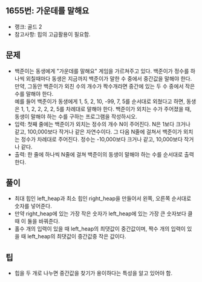 <h2>1655번: 가운데를 말해요</h2>
<ul>
  <li>랭크: 골드 2</li>
  <li>참고사항: 힙의 고급활용이 필요함.</li>
</ul>
<h2>문제</h2>
<ul>
  <li>백준이는 동생에게 "가운데를 말해요" 게임을 가르쳐주고 있다. 백준이가 정수를 하나씩 외칠때마다 동생은 지금까지 백준이가 말한 수 중에서 중간값을 말해야 한다. 만약, 그동안 백준이가 외친 수의 개수가 짝수개라면 중간에 있는 두 수 중에서 작은 수를 말해야 한다.<br>
    예를 들어 백준이가 동생에게 1, 5, 2, 10, -99, 7, 5를 순서대로 외쳤다고 하면, 동생은 1, 1, 2, 2, 2, 2, 5를 차례대로 말해야 한다. 백준이가 외치는 수가 주어졌을 때, 동생이 말해야 하는 수를 구하는 프로그램을 작성하시오.</li>
  <li>입력: 첫째 줄에는 백준이가 외치는 정수의 개수 N이 주어진다. N은 1보다 크거나 같고, 100,000보다 작거나 같은 자연수이다. 그 다음 N줄에 걸쳐서 백준이가 외치는 정수가 차례대로 주어진다. 정수는 -10,000보다 크거나 같고, 10,000보다 작거나 같다.</li>
  <li>출력: 한 줄에 하나씩 N줄에 걸쳐 백준이의 동생이 말해야 하는 수를 순서대로 출력한다.</li>
</ul>
<h2>풀이</h2>
<ul>
  <li>최대 힙인 left_heap과 최소 힙인 right_heap을 만들어서 왼쪽, 오른쪽 순서대로 숫자를 넣어준다.</li>
  <li>만약 right_heap에 있는 가장 작은 숫자가 left_heap에 있는 가장 큰 숫자보다 클 때 이 둘을 바꿔준다.</li>
  <li>홀수 개의 입력이 있을 때 left_heap의 최댓값이 중간값이며, 짝수 개의 입력이 있을 때 left_heap의 최댓값이 중간값중 작은 값이다.</li>
</ul>
<h2>팁</h2>
<ul>
  <li>힙을 두 개로 나누면 중간값을 찾기가 용이하다는 특성을 알고 있어야 함.</li>
</ul>
